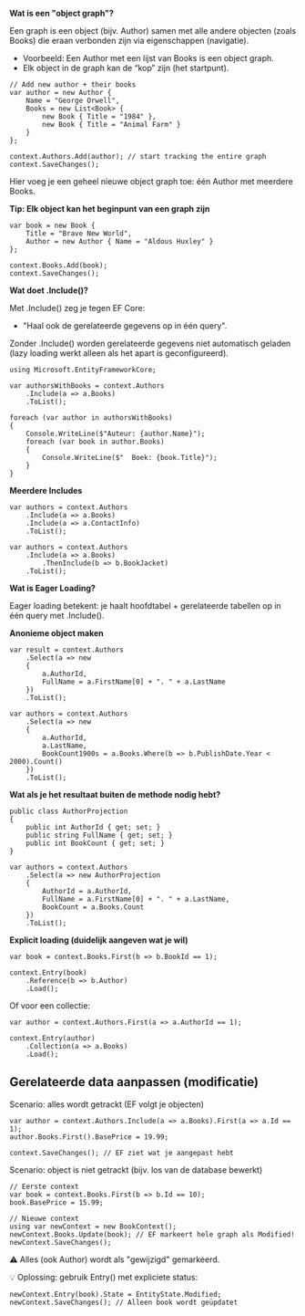 **Wat is een "object graph"?**

Een graph is een object (bijv. Author) samen met alle andere objecten (zoals Books) die eraan verbonden zijn via eigenschappen (navigatie).

* Voorbeeld: Een Author met een lijst van Books is een object graph.
* Elk object in de graph kan de “kop” zijn (het startpunt).

```
// Add new author + their books
var author = new Author {
    Name = "George Orwell",
    Books = new List<Book> {
        new Book { Title = "1984" },
        new Book { Title = "Animal Farm" }
    }
};

context.Authors.Add(author); // start tracking the entire graph
context.SaveChanges();
```
Hier voeg je een geheel nieuwe object graph toe: één Author met meerdere Books.

**Tip: Elk object kan het beginpunt van een graph zijn**

```
var book = new Book {
    Title = "Brave New World",
    Author = new Author { Name = "Aldous Huxley" }
};

context.Books.Add(book);
context.SaveChanges();
```

**Wat doet .Include()?**

Met .Include() zeg je tegen EF Core:
* "Haal ook de gerelateerde gegevens op in één query".

Zonder .Include() worden gerelateerde gegevens niet automatisch geladen (lazy loading werkt alleen als het apart is geconfigureerd).

```
using Microsoft.EntityFrameworkCore;

var authorsWithBooks = context.Authors
    .Include(a => a.Books)
    .ToList();

foreach (var author in authorsWithBooks)
{
    Console.WriteLine($"Auteur: {author.Name}");
    foreach (var book in author.Books)
    {
        Console.WriteLine($"  Boek: {book.Title}");
    }
}
```

**Meerdere Includes**

```
var authors = context.Authors
    .Include(a => a.Books)
    .Include(a => a.ContactInfo)
    .ToList();
```

```
var authors = context.Authors
    .Include(a => a.Books)
        .ThenInclude(b => b.BookJacket)
    .ToList();
```

**Wat is Eager Loading?**

Eager loading betekent: je haalt hoofdtabel + gerelateerde tabellen op in één query met .Include().

**Anonieme object maken**

```
var result = context.Authors
    .Select(a => new
    {
        a.AuthorId,
        FullName = a.FirstName[0] + ". " + a.LastName
    })
    .ToList();
```

```
var authors = context.Authors
    .Select(a => new
    {
        a.AuthorId,
        a.LastName,
        BookCount1900s = a.Books.Where(b => b.PublishDate.Year < 2000).Count()
    })
    .ToList();
```

**Wat als je het resultaat buiten de methode nodig hebt?**

```
public class AuthorProjection
{
    public int AuthorId { get; set; }
    public string FullName { get; set; }
    public int BookCount { get; set; }
}
```
```
var authors = context.Authors
    .Select(a => new AuthorProjection
    {
        AuthorId = a.AuthorId,
        FullName = a.FirstName[0] + ". " + a.LastName,
        BookCount = a.Books.Count
    })
    .ToList();
```

**Explicit loading (duidelijk aangeven wat je wil)**

```
var book = context.Books.First(b => b.BookId == 1);

context.Entry(book)
    .Reference(b => b.Author)
    .Load();
```
Of voor een collectie:
```
var author = context.Authors.First(a => a.AuthorId == 1);

context.Entry(author)
    .Collection(a => a.Books)
    .Load();
```

##  Gerelateerde data aanpassen (modificatie)

Scenario: alles wordt getrackt (EF volgt je objecten)

```
var author = context.Authors.Include(a => a.Books).First(a => a.Id == 1);
author.Books.First().BasePrice = 19.99;

context.SaveChanges(); // EF ziet wat je aangepast hebt
```

Scenario: object is niet getrackt (bijv. los van de database bewerkt)

```
// Eerste context
var book = context.Books.First(b => b.Id == 10);
book.BasePrice = 15.99;

// Nieuwe context
using var newContext = new BookContext();
newContext.Books.Update(book); // EF markeert hele graph als Modified!
newContext.SaveChanges();
```
⚠️ Alles (ook Author) wordt als "gewijzigd" gemarkeerd.

💡 Oplossing: gebruik Entry() met expliciete status:

```
newContext.Entry(book).State = EntityState.Modified;
newContext.SaveChanges(); // Alleen book wordt geüpdatet
```